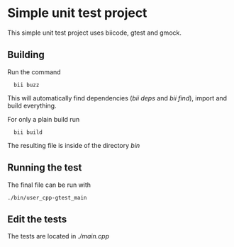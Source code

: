 # Simple unit test project
This simple unit test project uses biicode, gtest and gmock.

## Building
Run the command
```
  bii buzz
```
This will automatically find dependencies (*bii deps* and *bii find*), import and build everything.

For only a plain build run
```
  bii build
```
The resulting file is inside of the directory *bin*

## Running the test
The final file can be run with
```
./bin/user_cpp-gtest_main
```

## Edit the tests
The tests are located in *./main.cpp*
